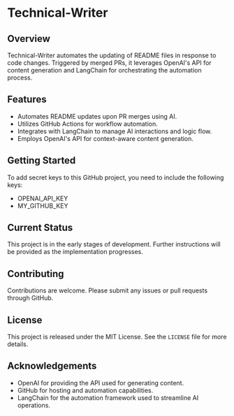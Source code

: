 # Technical-Writer

## Overview
Technical-Writer automates the updating of README files in response to code changes. Triggered by merged PRs, it leverages OpenAI's API for content generation and LangChain for orchestrating the automation process.

## Features
- Automates README updates upon PR merges using AI.
- Utilizes GitHub Actions for workflow automation.
- Integrates with LangChain to manage AI interactions and logic flow.
- Employs OpenAI's API for context-aware content generation.

## Getting Started
To add secret keys to this GitHub project, you need to include the following keys:
- OPENAI_API_KEY
- MY_GITHUB_KEY

## Current Status
This project is in the early stages of development. Further instructions will be provided as the implementation progresses.

## Contributing
Contributions are welcome. Please submit any issues or pull requests through GitHub.

## License
This project is released under the MIT License. See the `LICENSE` file for more details.

## Acknowledgements
- OpenAI for providing the API used for generating content.
- GitHub for hosting and automation capabilities.
- LangChain for the automation framework used to streamline AI operations.